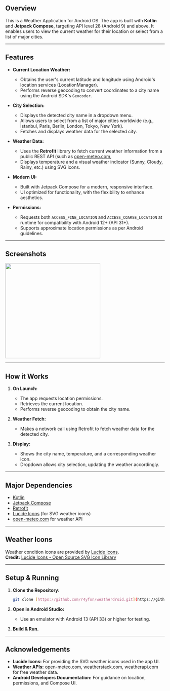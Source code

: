 ## Overview

This is a Weather Application for Android OS. The app is built with **Kotlin** and **Jetpack Compose**, targeting API level 28 (Android 9) and above. It enables users to view the current weather for their location or select from a list of major cities.

---

## Features

- **Current Location Weather:**  
  - Obtains the user's current latitude and longitude using Android's location services (LocationManager).
  - Performs reverse geocoding to convert coordinates to a city name using the Android SDK's `Geocoder`.

- **City Selection:**  
  - Displays the detected city name in a dropdown menu.
  - Allows users to select from a list of major cities worldwide (e.g., İstanbul, Paris, Berlin, London, Tokyo, New York).
  - Fetches and displays weather data for the selected city.

- **Weather Data:**  
  - Uses the **Retrofit** library to fetch current weather information from a public REST API (such as [open-meteo.com](https://open-meteo.com/),
  - Displays temperature and a visual weather indicator (Sunny, Cloudy, Rainy, etc.) using SVG icons.

- **Modern UI:**  
  - Built with Jetpack Compose for a modern, responsive interface.
  - UI optimized for functionality, with the flexibility to enhance aesthetics.

- **Permissions:**  
  - Requests both `ACCESS_FINE_LOCATION` and `ACCESS_COARSE_LOCATION` at runtime for compatibility with Android 12+ (API 31+).
  - Supports approximate location permissions as per Android guidelines.

---

## Screenshots

<img src="https://github.com/user-attachments/assets/cdad2b4b-77f3-4253-93bb-aec626ac6066" width="300" />

---

## How it Works

1. **On Launch:**  
   - The app requests location permissions.
   - Retrieves the current location.
   - Performs reverse geocoding to obtain the city name.

2. **Weather Fetch:**  
   - Makes a network call using Retrofit to fetch weather data for the detected city.

3. **Display:**  
   - Shows the city name, temperature, and a corresponding weather icon.
   - Dropdown allows city selection, updating the weather accordingly.

---

## Major Dependencies

- [Kotlin](https://kotlinlang.org/)  
- [Jetpack Compose](https://developer.android.com/jetpack/compose)
- [Retrofit](https://square.github.io/retrofit/)
- [Lucide Icons](https://lucide.dev/icons/) (for SVG weather icons)  
- [open-meteo.com](https://open-meteo.com/) for weather API

---

## Weather Icons

Weather condition icons are provided by [Lucide Icons](https://lucide.dev/icons/).  
**Credit:** [Lucide Icons - Open Source SVG Icon Library](https://lucide.dev/)

---

## Setup & Running

1. **Clone the Repository:**  
   ```sh
   git clone [https://github.com/r4yfon/weatherdroid.git](https://github.com/r4yfon/weatherdroid.git)
   ```

2. **Open in Android Studio:**  
   - Use an emulator with Android 13 (API 33) or higher for testing.

3. **Build & Run.**

---

## Acknowledgements

- **Lucide Icons:** For providing the SVG weather icons used in the app UI.
- **Weather APIs:** open-meteo.com, weatherstack.com, weatherapi.com for free weather data.
- **Android Developers Documentation:** For guidance on location, permissions, and Compose UI.
